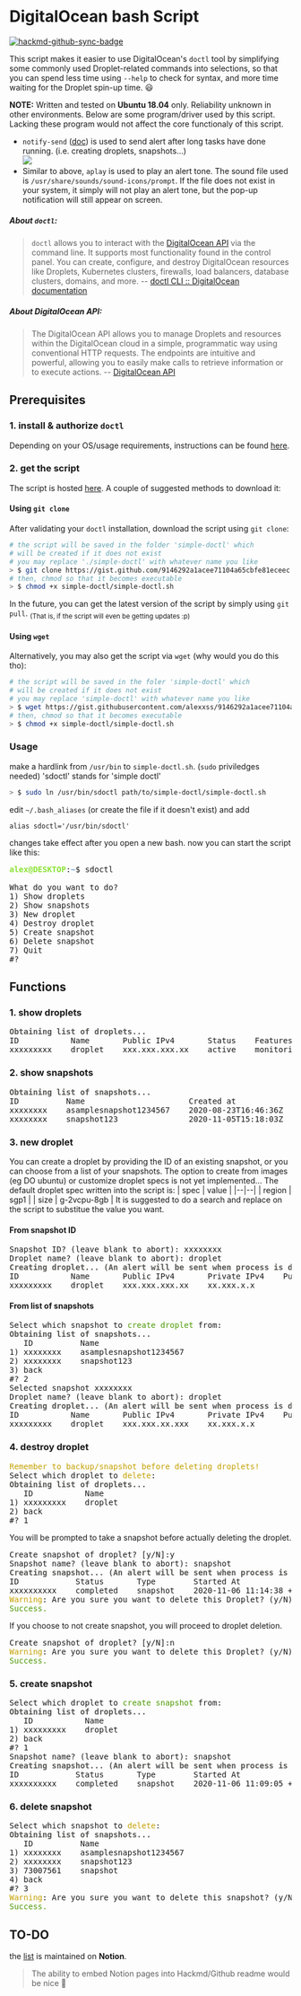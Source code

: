 DigitalOcean bash Script
=====

[![hackmd-github-sync-badge](https://hackmd.io/6VxoRIWzQPOkpyVqNbI5Xw/badge)](https://hackmd.io/6VxoRIWzQPOkpyVqNbI5Xw)

This script makes it easier to use DigitalOcean's `doctl` tool by simplifying some commonly used Droplet-related commands into selections, so that you can spend less time using `--help` to check for syntax, and more time waiting for the Droplet spin-up time. :smiley: 

**NOTE:**  Written and tested on **Ubuntu 18.04** only. Reliability unknown in other environments. Below are some program/driver used by this script. Lacking these program would not affect the core functionaly of this script.
 - `notify-send` ([doc](http://manpages.ubuntu.com/manpages/xenial/man1/notify-send.1.html)) is used to send alert after long tasks have done running. (i.e. creating droplets, snapshots...)  
    ![](https://i.imgur.com/4vg1CvV.png)
- Similar to above, `aplay` is used to play an alert tone. The sound file used is `/usr/share/sounds/sound-icons/prompt`. If the file does not exist in your system, it simply will not play an alert tone, but the pop-up notification will still appear on screen.


##### About `doctl`: 
> `doctl` allows you to interact with the [DigitalOcean API](#About-DigitalOcean-API) via the command line. It supports most functionality found in the control panel. You can create, configure, and destroy DigitalOcean resources like Droplets, Kubernetes clusters, firewalls, load balancers, database clusters, domains, and more.
> -- [doctl CLI :: DigitalOcean documentation](https://www.digitalocean.com/docs/apis-clis/doctl/)

##### About DigitalOcean API:
> The DigitalOcean API allows you to manage Droplets and resources within the DigitalOcean cloud in a simple, programmatic way using conventional HTTP requests. The endpoints are intuitive and powerful, allowing you to easily make calls to retrieve information or to execute actions.
> -- [DigitalOcean API](https://developers.digitalocean.com/documentation/v2/)


Prerequisites
-----

### 1. install & authorize `doctl`

Depending on your OS/usage requirements, instructions can be found [here](https://www.digitalocean.com/docs/apis-clis/doctl/how-to/install/#step-1-install-doctl).

### 2. get the script

The script is hosted [here](https://gist.github.com/alexxss/9146292a1acee71104a65cbfe81eceec). A couple of suggested methods to download it:

#### Using `git clone`
After validating your `doctl` installation, download the script using `git clone`:
```bash
# the script will be saved in the folder 'simple-doctl' which
# will be created if it does not exist
# you may replace './simple-doctl' with whatever name you like
> $ git clone https://gist.github.com/9146292a1acee71104a65cbfe81eceec.git ./simple-doctl
# then, chmod so that it becomes executable
> $ chmod +x simple-doctl/simple-doctl.sh
```
In the future, you can get the latest version of the script by simply using `git pull`. <sub>(That is, if the script will even be getting updates :p)</sub>

#### Using `wget`
Alternatively, you may also get the script via `wget` (why would you do this tho):
```bash
# the script will be saved in the foler 'simple-doctl' which
# will be created if it does not exist
# you may replace 'simple-doctl' with whatever name you like
> $ wget https://gist.githubusercontent.com/alexxss/9146292a1acee71104a65cbfe81eceec/raw/959574068fdebc321d6116444b6657a621860fe9/simple_doctl.sh -P simple-doctl
# then, chmod so that it becomes executable
> $ chmod +x simple-doctl/simple-doctl.sh
```

### Usage

make a hardlink from `/usr/bin` to `simple-doctl.sh`. (`sudo` priviledges needed) 'sdoctl' stands for 'simple doctl'
```sh
> $ sudo ln /usr/bin/sdoctl path/to/simple-doctl/simple-doctl.sh
```
edit `~/.bash_aliases` (or create the file if it doesn't exist) and add
```bash=0
alias sdoctl='/usr/bin/sdoctl'
```
changes take effect after you open a new bash. now you can start the script like this:
<pre><font color="#8AE234"><b>alex@DESKTOP</b></font>:<font color="#729FCF"><b>~</b></font>$ sdoctl

What do you want to do?
1) Show droplets
2) Show snapshots
3) New droplet
4) Destroy droplet
5) Create snapshot
6) Delete snapshot
7) Quit
#? 
</pre>

Functions
-----

### 1. show droplets
<pre><font color="#555753"><b>Obtaining list of droplets...</b></font>
ID           Name       Public IPv4       Status    Features
xxxxxxxxx    droplet    xxx.xxx.xxx.xx    active    monitoring,private_networking
</pre>

### 2. show snapshots
<pre><font color="#555753"><b>Obtaining list of snapshots...</b></font>
ID          Name                      Created at              Size
xxxxxxxx    asamplesnapshot1234567    2020-08-23T16:46:36Z    3.30 GiB
xxxxxxxx    snapshot123               2020-11-05T15:18:03Z    4.89 GiB
</pre>

### 3. new droplet
You can create a droplet by providing the ID of an existing snapshot, or you can choose from a list of your snapshots. The option to create from images (eg DO ubuntu) or customize droplet specs is not yet implemented... The default droplet spec written into the script is:
| spec | value |
|--|--|
| region | sgp1 |
| size | g-2vcpu-8gb |
It is suggested to do a search and replace on the script to substitue the value you want.

#### From snapshot ID
<pre>Snapshot ID? (leave blank to abort): xxxxxxxx
Droplet name? (leave blank to abort): droplet
<font color="#555753"><b>Creating droplet... (An alert will be sent when process is done. Go do other stuff!)</b></font>
ID           Name       Public IPv4       Private IPv4    Public IPv6    Memory    VCPUs    Disk    Region    Image                            VPC UUID                                Status    Tags    Features                         Volumes
xxxxxxxxx    droplet    xxx.xxx.xxx.xx    xx.xxx.x.x                     8192      2        25      sgp1      Ubuntu asamplesnapshot1234567    xxxxxxxx-xxxx-xxxx-xxxx-xxxxxxxxxxxx    active            monitoring,private_networking    
</pre>

#### From list of snapshots
<pre>Select which snapshot to <font color="#4E9A06">create droplet</font> from: 
<font color="#555753"><b>Obtaining list of snapshots...</b></font>
   ID          Name
1) xxxxxxxx    asamplesnapshot1234567
2) xxxxxxxx    snapshot123
3) back
#? 2
Selected snapshot xxxxxxxx
Droplet name? (leave blank to abort): droplet
<font color="#555753"><b>Creating droplet... (An alert will be sent when process is done. Go do other stuff!)</b></font>
ID           Name       Public IPv4       Private IPv4    Public IPv6    Memory    VCPUs    Disk    Region    Image                 VPC UUID                                Status    Tags    Features                         Volumes
xxxxxxxxx    droplet    xxx.xxx.xx.xxx    xx.xxx.x.x                     8192      2        25      sgp1      Ubuntu snapshot123    xxxxxxxx-xxxx-xxxx-xxxx-xxxxxxxxxxxx    active            monitoring,private_networking    
</pre>

### 4. destroy droplet
<pre><font color="#C4A000">Remember to backup/snapshot before deleting droplets!</font>
Select which droplet to <font color="#C4A000">delete</font>: 
<font color="#555753"><b>Obtaining list of droplets...</b></font>
   ID           Name
1) xxxxxxxxx    droplet
2) back
#? 1
</pre>
You will be prompted to take a snapshot before actually deleting the droplet.
<pre>Create snapshot of droplet? [y/N]:y
Snapshot name? (leave blank to abort): snapshot
<font color="#555753"><b>Creating snapshot... (An alert will be sent when process is done. Go do other stuff!)</b></font>
ID            Status       Type        Started At                       Completed At                     Resource ID    Resource Type    Region
xxxxxxxxxx    completed    snapshot    2020-11-06 11:14:38 +0000 UTC    2020-11-06 11:18:07 +0000 UTC    xxxxxxxxx      droplet          sgp1
<font color="#C4A000">Warning</font>: Are you sure you want to delete this Droplet? (y/N) ? y
<font color="#4E9A06">Success.</font>
</pre>
If you choose to not create snapshot, you will proceed to droplet deletion.
<pre>Create snapshot of droplet? [y/N]:n
<font color="#C4A000">Warning</font>: Are you sure you want to delete this Droplet? (y/N) ? y
<font color="#4E9A06">Success.</font>
</pre>

### 5. create snapshot
<pre>Select which droplet to <font color="#4E9A06">create snapshot</font> from: 
<font color="#555753"><b>Obtaining list of droplets...</b></font>
   ID           Name
1) xxxxxxxxx    droplet
2) back
#? 1
Snapshot name? (leave blank to abort): snapshot
<font color="#555753"><b>Creating snapshot... (An alert will be sent when process is done. Go do other stuff!)</b></font>
ID            Status       Type        Started At                       Completed At                     Resource ID    Resource Type    Region
xxxxxxxxxx    completed    snapshot    2020-11-06 11:09:05 +0000 UTC    2020-11-06 11:12:38 +0000 UTC    xxxxxxxxx      droplet          sgp1
</pre>

### 6. delete snapshot
<pre>Select which snapshot to <font color="#C4A000">delete</font>: 
<font color="#555753"><b>Obtaining list of snapshots...</b></font>
   ID          Name
1) xxxxxxxx    asamplesnapshot1234567
2) xxxxxxxx    snapshot123
3) 73007561    snapshot
4) back
#? 3
<font color="#C4A000">Warning</font>: Are you sure you want to delete this snapshot? (y/N) ? y
<font color="#4E9A06">Success.</font>
</pre>

TO-DO
-----
the [list](https://www.notion.so/simple-doctl-df618af3aaea49de9ea1fac2256d7677) is maintained on **Notion**. 
> The ability to embed Notion pages into Hackmd/Github readme would be nice 🥺 

